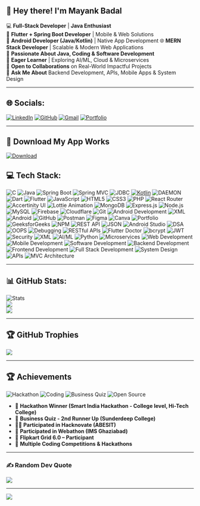 ## 👋 Hey there! I'm **Mayank Badal**  

💻 **Full-Stack Developer** | **Java Enthusiast**  
📱 **Flutter + Spring Boot Developer** | Mobile & Web Solutions  
🤖 **Android Developer (Java/Kotlin)** | Native App Development
🌐 **MERN Stack Developer** | Scalable & Modern Web Applications  
🚀 **Passionate About Java, Coding & Software Development**  
🌱 **Eager Learner** | Exploring AI/ML, Cloud & Microservices  
🤝 **Open to Collaborations** on Real-World Impactful Projects  
💬 **Ask Me About** Backend Development, APIs, Mobile Apps & System Design  

---

## 🌐 Socials:
[![LinkedIn](https://img.shields.io/badge/LinkedIn-%230077B5.svg?logo=linkedin&logoColor=white)](https://www.linkedin.com/in/mayank-badal/)    [![GitHub](https://img.shields.io/badge/GitHub-000?logo=github&logoColor=white)](https://github.com/mankuBadal24) [![Gmail](https://img.shields.io/badge/Gmail-D14836?logo=gmail&logoColor=white)](mailto:mankubadal24@gmail.com) [![Portfolio](https://img.shields.io/badge/Portfolio-111111?style=for-the-badge&logo=google-chrome&logoColor=00C853)](https://mankubadal24.github.io/My_portfolio/)



---
## 📱 Download My App Works

[![Download](https://img.shields.io/badge/Download-APK-brightgreen)](https://github.com/mankuBadal24/my_gallery_app_apk/raw/main/app-release.apk)

## 💻 Tech Stack:
![C](https://img.shields.io/badge/C-00599C?style=for-the-badge&logo=c&logoColor=white)
![Java](https://img.shields.io/badge/Java-ED8B00?style=for-the-badge&logo=openjdk&logoColor=white)
![Spring Boot](https://img.shields.io/badge/Spring_Boot-6DB33F?style=for-the-badge&logo=spring-boot&logoColor=white)
![Spring MVC](https://img.shields.io/badge/Spring_MVC-6DB33F?style=for-the-badge&logo=spring&logoColor=white)
![JDBC](https://img.shields.io/badge/JDBC-007396?style=for-the-badge&logo=java&logoColor=white)
[![Kotlin](https://img.shields.io/badge/Kotlin-0095D5?style=for-the-badge&logo=kotlin&logoColor=white)](https://kotlinlang.org/)
![DAEMON](https://img.shields.io/badge/Daemon%20Processes-grey?style=for-the-badge)
![Dart](https://img.shields.io/badge/Dart-0175C2?style=for-the-badge&logo=dart&logoColor=white)
![Flutter](https://img.shields.io/badge/Flutter-02569B?style=for-the-badge&logo=flutter&logoColor=white)
![JavaScript](https://img.shields.io/badge/JavaScript-F7DF1E?style=for-the-badge&logo=javascript&logoColor=black)
![HTML5](https://img.shields.io/badge/HTML5-E34F26?style=for-the-badge&logo=html5&logoColor=white)
![CSS3](https://img.shields.io/badge/CSS3-1572B6?style=for-the-badge&logo=css3&logoColor=white)
![PHP](https://img.shields.io/badge/PHP-777BB4?style=for-the-badge&logo=php&logoColor=white)
![React Router](https://img.shields.io/badge/React_Router-CA4245?style=for-the-badge&logo=react-router&logoColor=white)
![Accertinity UI](https://img.shields.io/badge/Accertinity_UI-000000?style=for-the-badge)
![Lottie Animation](https://img.shields.io/badge/Lottie_Animation-00BFFF?style=for-the-badge&logo=lottiefiles&logoColor=white)
![MongoDB](https://img.shields.io/badge/MongoDB-4EA94B?style=for-the-badge&logo=mongodb&logoColor=white)
![Express.js](https://img.shields.io/badge/Express.js-404D59?style=for-the-badge&logo=express&logoColor=white)
![Node.js](https://img.shields.io/badge/Node.js-339933?style=for-the-badge&logo=node.js&logoColor=white)
![MySQL](https://img.shields.io/badge/MySQL-005C84?style=for-the-badge&logo=mysql&logoColor=white)
![Firebase](https://img.shields.io/badge/Firebase-FFCA28?style=for-the-badge&logo=firebase&logoColor=black)
![Cloudflare](https://img.shields.io/badge/Cloudflare-F38020?style=for-the-badge&logo=cloudflare&logoColor=white)
![Git](https://img.shields.io/badge/Git-F05032?style=for-the-badge&logo=git&logoColor=white)
![Android Development](https://img.shields.io/badge/Android_Development-3DDC84?style=for-the-badge&logo=android&logoColor=white)
![XML](https://img.shields.io/badge/XML-FF6600?style=for-the-badge&logo=xml&logoColor=white)
![Android](https://img.shields.io/badge/Android-3DDC84?style=for-the-badge&logo=android&logoColor=white)
![GitHub](https://img.shields.io/badge/GitHub-181717?style=for-the-badge&logo=github&logoColor=white)
![Postman](https://img.shields.io/badge/Postman-FF6C37?style=for-the-badge&logo=postman&logoColor=white)
![Figma](https://img.shields.io/badge/Figma-F24E1E?style=for-the-badge&logo=figma&logoColor=white)
![Canva](https://img.shields.io/badge/Canva-00C4CC?style=for-the-badge&logo=canva&logoColor=white)
![Portfolio](https://img.shields.io/badge/Portfolio-000000?style=for-the-badge&logo=firefox&logoColor=orange)
![GeeksforGeeks](https://img.shields.io/badge/GeeksforGeeks-1F8C20?style=for-the-badge&logo=geeksforgeeks&logoColor=white)
![NPM](https://img.shields.io/badge/NPM-CB3837?style=for-the-badge&logo=npm&logoColor=white)
![REST API](https://img.shields.io/badge/REST%20API-FF6F00?style=for-the-badge&logo=api&logoColor=white)
![JSON](https://img.shields.io/badge/JSON-292929?style=for-the-badge&logo=json&logoColor=white)
![Android Studio](https://img.shields.io/badge/Android_Studio-3DDC84?style=for-the-badge&logo=android-studio&logoColor=white)
![DSA](https://img.shields.io/badge/DSA-000000?style=for-the-badge&logo=leetcode&logoColor=yellow)
![OOPS](https://img.shields.io/badge/OOPS%20Concepts-000000?style=for-the-badge&logo=java&logoColor=white)
![Debugging](https://img.shields.io/badge/Debugging-8A2BE2?style=for-the-badge&logo=bugcrowd&logoColor=white)
![RESTful APIs](https://img.shields.io/badge/RESTful_APIs-5C2D91?style=for-the-badge&logo=postman&logoColor=white)
![Flutter Doctor](https://img.shields.io/badge/Flutter%20Doctor-02569B?style=for-the-badge&logo=flutter&logoColor=white)
![bcrypt](https://img.shields.io/badge/bcrypt-00BFFF?style=for-the-badge&logo=lock&logoColor=white)
![JWT](https://img.shields.io/badge/JWT-000000?style=for-the-badge&logo=jsonwebtokens&logoColor=white)
![Security](https://img.shields.io/badge/Security-FF0000?style=for-the-badge&logo=shield&logoColor=white)
![XML](https://img.shields.io/badge/XML-FF6600?style=for-the-badge&logo=xml&logoColor=white)
![AI/ML](https://img.shields.io/badge/AI%2FML-FF6F00?style=for-the-badge&logo=tensorflow&logoColor=white)
![Python](https://img.shields.io/badge/Python-3776AB?style=for-the-badge&logo=python&logoColor=white)
![Microservices](https://img.shields.io/badge/Microservices-6DB33F?style=for-the-badge&logo=spring&logoColor=white)
![Web Development](https://img.shields.io/badge/Web_Development-4285F4?style=for-the-badge&logo=googlechrome&logoColor=white)
![Mobile Development](https://img.shields.io/badge/Mobile_Development-3DDC84?style=for-the-badge&logo=android&logoColor=white)
![Software Development](https://img.shields.io/badge/Software_Development-007ACC?style=for-the-badge&logo=visualstudiocode&logoColor=white)
![Backend Development](https://img.shields.io/badge/Backend_Development-000000?style=for-the-badge&logo=node.js&logoColor=white)
![Frontend Development](https://img.shields.io/badge/Frontend_Development-61DAFB?style=for-the-badge&logo=react&logoColor=white)
![Full Stack Development](https://img.shields.io/badge/Full_Stack_Development-FF6F00?style=for-the-badge&logo=stackblitz&logoColor=white)
![System Design](https://img.shields.io/badge/System_Design-800080?style=for-the-badge&logo=diagram&logoColor=white)
![APIs](https://img.shields.io/badge/APIs-FF4F00?style=for-the-badge&logo=fastapi&logoColor=white)
![MVC Architecture](https://img.shields.io/badge/MVC_Architecture-7952B3?style=for-the-badge&logo=bootstrap&logoColor=white)

---

## 📊 GitHub Stats:
![Stats](https://github-readme-stats-rg4w.vercel.app/api?username=mankuBadal24&theme=radical&hide_border=false&include_all_commits=true&count_private=true)<br/>
![](https://streak-stats.demolab.com?user=mankuBadal24&theme=radical&hide_border=false)<br/>
![](https://github-readme-stats.vercel.app/api/top-langs/?username=mankuBadal24&theme=radical&hide_border=false&include_all_commits=true&count_private=true&layout=compact)

---

## 🏆 GitHub Trophies
![](https://github-profile-trophy.vercel.app/?username=mankuBadal24&theme=radical&no-frame=false&margin-w=4)

---
## 🏆 Achievements

![Hackathon](https://img.shields.io/badge/Hackathon%20Winner-ffca28?style=for-the-badge&logo=google&logoColor=black)
![Coding](https://img.shields.io/badge/Coding%20Competitions-4285F4?style=for-the-badge&logo=leetcode&logoColor=white)
![Business Quiz](https://img.shields.io/badge/Business%20Quiz%202nd%20Runner%20Up-0A66C2?style=for-the-badge&logo=google-scholar&logoColor=white)
![Open Source](https://img.shields.io/badge/Open%20Source%20Contributor-34A853?style=for-the-badge&logo=github&logoColor=white)

- 🥇 **Hackathon Winner (Smart India Hackathon - College level, Hi-Tech College)**  
- 🏅 **Business Quiz - 2nd Runner Up (Sunderdeep College)**  
- 👨‍💻 **Participated in Hacknovate (ABESIT)**  
- 🚀 **Participated in Webathon (IMS Ghaziabad)**  
- 🎯 **Flipkart Grid 6.0 – Participant**  
- 📌 **Multiple Coding Competitions & Hackathons**

---

### ✍️ Random Dev Quote
![](https://quotes-github-readme.vercel.app/api?type=horizontal&theme=radical)

---

[![](https://visitcount.itsvg.in/api?id=mankuBadal24&icon=0&color=0)](https://visitcount.itsvg.in)

<!-- Proudly created by Mayank Badal -->
